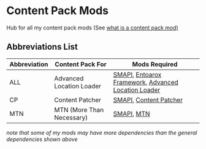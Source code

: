 # Content Pack Mods

Hub for all my content pack mods (See [what is a content pack mod)](https://stardewvalleywiki.com/Modding:Content_packs)

## Abbreviations List
Abbreviation | Content Pack For | Mods Required
------------ | ---------------- | -------------
ALL | Advanced Location Loader | [SMAPI](https://www.nexusmods.com/stardewvalley/mods/2400), [Entoarox Framework](https://www.nexusmods.com/stardewvalley/mods/2269), [Advanced Location Loader](https://www.nexusmods.com/stardewvalley/mods/2270)
CP | Content Patcher | [SMAPI](https://www.nexusmods.com/stardewvalley/mods/2400), [Content Patcher](https://www.nexusmods.com/stardewvalley/mods/1915)
MTN | MTN (More Than Necessary) | [SMAPI](https://www.nexusmods.com/stardewvalley/mods/2400), [MTN](https://www.nexusmods.com/stardewvalley/mods/2256)

*note that some of my mods may have more dependencies than the general dependencies shown above*